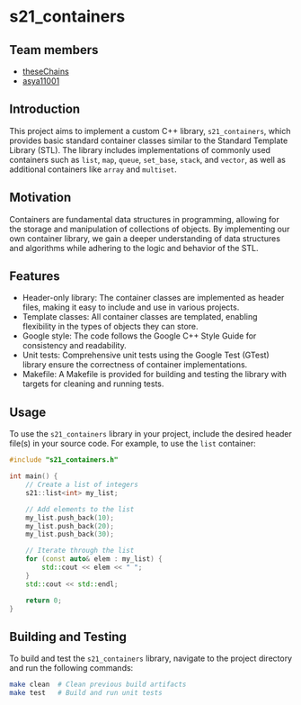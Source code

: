 
# s21_containers
## Team members
- [theseChains](https://github.com/theseChains)
- [asya11001](https://github.com/Asya11001)

## Introduction
This project aims to implement a custom C++ library, `s21_containers`, which provides basic standard container classes similar to the Standard Template Library (STL). 
The library includes implementations of commonly used containers such as `list`, `map`, `queue`, `set_base`, `stack`, and `vector`, as well as additional containers like `array` and `multiset`.

## Motivation
Containers are fundamental data structures in programming, allowing for the storage and manipulation of collections of objects. By implementing our own container library, we gain a deeper understanding of data structures and algorithms while adhering to the logic and behavior of the STL.

## Features
- Header-only library: The container classes are implemented as header files, making it easy to include and use in various projects.
- Template classes: All container classes are templated, enabling flexibility in the types of objects they can store.
- Google style: The code follows the Google C++ Style Guide for consistency and readability.
- Unit tests: Comprehensive unit tests using the Google Test (GTest) library ensure the correctness of container implementations.
- Makefile: A Makefile is provided for building and testing the library with targets for cleaning and running tests.

## Usage
To use the `s21_containers` library in your project, include the desired header file(s) in your source code. For example, to use the `list` container:

```cpp
#include "s21_containers.h"

int main() {
    // Create a list of integers
    s21::list<int> my_list;

    // Add elements to the list
    my_list.push_back(10);
    my_list.push_back(20);
    my_list.push_back(30);

    // Iterate through the list
    for (const auto& elem : my_list) {
        std::cout << elem << " ";
    }
    std::cout << std::endl;

    return 0;
}
```

## Building and Testing
To build and test the `s21_containers` library, navigate to the project directory and run the following commands:

```bash
make clean  # Clean previous build artifacts
make test   # Build and run unit tests
```
